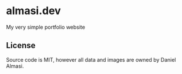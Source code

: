 # almasi.dev
My very simple portfolio website

## License

Source code is MIT, however all data and images are owned by Daniel Almasi.